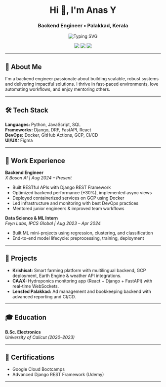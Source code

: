 <h1 align="center">Hi 👋, I'm Anas Y</h1>
<h3 align="center">Backend Engineer • Palakkad, Kerala</h3>

<p align="center">
  <img src="https://readme-typing-svg.demolab.com?font=Fira+Code&weight=600&pause=1000&color=1DC2FF&center=true&vCenter=true&width=435&lines=Django+%7C+DRF+%7C+FastAPI+%7C+React;DevOps%7C+Docker+%7C+GCP+%7C+CI%2FCD;Mentor+%7C+Team+Player" alt="Typing SVG" />
</p>

<p align="center">
  <a href="https://linkedin.com/in/anasyounus"><img src="https://img.shields.io/badge/LinkedIn-blue?logo=linkedin&style=flat-square"></a>
  <a href="https://github.com/getwithanas"><img src="https://img.shields.io/badge/GitHub-black?logo=github&style=flat-square"></a>
  <a href="mailto:anasyounus36@gmail.com"><img src="https://img.shields.io/badge/Email-red?logo=gmail&style=flat-square"></a>
</p>

---

## 🚀 About Me

I'm a backend engineer passionate about building scalable, robust systems and delivering impactful solutions. I thrive in fast-paced environments, love automating workflows, and enjoy mentoring others.

---

## 🛠️ Tech Stack

**Languages:** Python, JavaScript, SQL  
**Frameworks:** Django, DRF, FastAPI, React  
**DevOps:** Docker, GitHub Actions, GCP, CI/CD  
**UI/UX:** Figma

---

## 💼 Work Experience

**Backend Engineer**  
_X Boson AI | Aug 2024 – Present_  
- Built RESTful APIs with Django REST Framework  
- Optimized backend performance (+30%), implemented async views  
- Deployed containerized services on GCP using Docker  
- Led infrastructure and monitoring with best DevOps practices  
- Mentored junior engineers & improved team workflows  

**Data Science & ML Intern**  
_Feyn Labs, IPCS Global | Aug 2023 – Apr 2024_  
- Built ML mini-projects using regression, clustering, and classification  
- End-to-end model lifecycle: preprocessing, training, deployment  

---

## 🌱 Projects

- **Krishisat:** Smart farming platform with multilingual backend, GCP deployment, Earth Engine & weather API integrations.
- **CAAX:** Hydroponics monitoring app (React + Django + FastAPI) with real-time WebSockets.
- **Lensfed Palakkad:** Ad management and bookkeeping backend with advanced reporting and CI/CD.

---

## 🎓 Education

**B.Sc. Electronics**  
_University of Calicut (2020–2023)_

---

## 🏅 Certifications

- Google Cloud Bootcamps  
- Advanced Django REST Framework (Udemy)  

---

<!--
**getwithanas/getwithanas** is a ✨ special ✨ repository because its `README.md` (this file) appears on your GitHub profile.
-->
